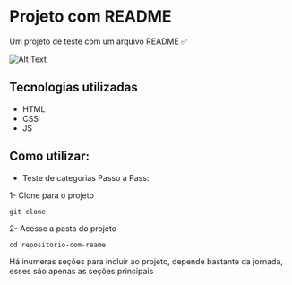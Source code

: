 # Projeto com README
Um projeto de teste com um arquivo README ✅


![Alt Text](https://media.giphy.com/media/vFKqnCdLPNOKc/giphy.gif) 



## Tecnologias utilizadas
- HTML
- CSS
- JS

## Como utilizar:
* Teste de categorias
 Passo a Pass:

1- Clone para o projeto 
 ```
 git clone
 ```
2- Acesse a pasta do projeto
 ```
 cd repositorio-com-reame
 ```

 Há inumeras seções para incluir ao projeto, depende bastante da jornada, esses são apenas as seções principais
